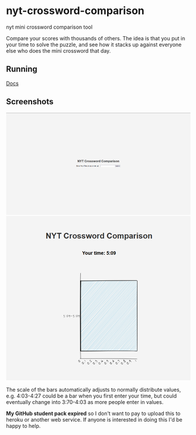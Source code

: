 # nyt-crossword-comparison
nyt mini crossword comparison tool

Compare your scores with thousands of others. The idea is that you put in your time to solve the puzzle, and see how it stacks up against everyone else who does the mini crossword that day.

## Running
[Docs](./docs/running.md)

## Screenshots
![alt text](image.png)
![alt text](image-1.png)

The scale of the bars automatically adjusts to normally distribute values, e.g. 4:03-4:27 could be a bar when you first enter your time, but could eventually change into 3:70-4:03 as more people enter in values.

**My GitHub student pack expired** so I don't want to pay to upload this to heroku or another web service. If anyone is interested in doing this I'd be happy to help.
